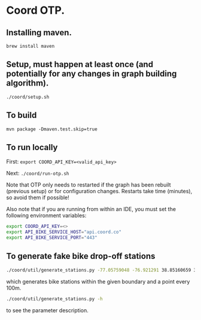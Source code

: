 # Coord OTP.

## Installing maven.

`brew install maven`

## Setup, must happen at least once (and potentially for any changes in graph building algorithm).

`./coord/setup.sh`

## To build

`mvn package -Dmaven.test.skip=true`

## To run locally

First: `export COORD_API_KEY=<valid_api_key>`

Next: `./coord/run-otp.sh`

Note that OTP only needs to restarted if the graph has been rebuilt (previous setup) or for
configuration changes. Restarts take time (minutes), so avoid them if possible!


Also note that if you are running from within an IDE, you must set the following environment variables:

```bash
export COORD_API_KEY=<>
export API_BIKE_SERVICE_HOST="api.coord.co"
export API_BIKE_SERVICE_PORT="443"
```

## To generate fake bike drop-off stations

```bash
./coord/util/generate_stations.py -77.05759048 -76.921291 38.85160659 38.940585 100 100
```
which generates bike stations within the given boundary and a point every 100m.
```bash
./coord/util/generate_stations.py -h
```
to see the parameter description.


